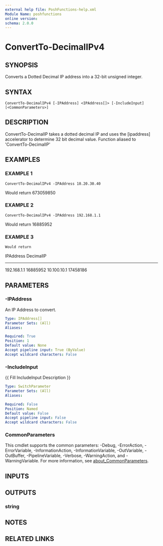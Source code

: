 ```yaml
---
external help file: PoshFunctions-help.xml
Module Name: poshfunctions
online version:
schema: 2.0.0
---
```


# ConvertTo-DecimalIPv4

## SYNOPSIS
Converts a Dotted Decimal IP address into a 32-bit unsigned integer.

## SYNTAX

```
ConvertTo-DecimalIPv4 [-IPAddress] <IPAddress[]> [-IncludeInput] [<CommonParameters>]
```

## DESCRIPTION
ConvertTo-DecimalIP takes a dotted decimal IP and uses the \[ipaddress\] accelerator to determine 32 bit decimal value.
Function aliased to 'ConvertTo-DecimalIP'

## EXAMPLES

### EXAMPLE 1
```
ConvertTo-DecimalIPv4 -IPAddress 10.20.30.40
```

Would return
673059850

### EXAMPLE 2
```
ConvertTo-DecimalIPv4 -IPAddress 192.168.1.1
```

Would return
16885952

### EXAMPLE 3
```
Would return
```

IPAddress   DecimalIP
---------   ---------
192.168.1.1  16885952
10.100.10.1  17458186

## PARAMETERS

### -IPAddress
An IP Address to convert.

```yaml
Type: IPAddress[]
Parameter Sets: (All)
Aliases:

Required: True
Position: 1
Default value: None
Accept pipeline input: True (ByValue)
Accept wildcard characters: False
```

### -IncludeInput
{{ Fill IncludeInput Description }}

```yaml
Type: SwitchParameter
Parameter Sets: (All)
Aliases:

Required: False
Position: Named
Default value: False
Accept pipeline input: False
Accept wildcard characters: False
```

### CommonParameters
This cmdlet supports the common parameters: -Debug, -ErrorAction, -ErrorVariable, -InformationAction, -InformationVariable, -OutVariable, -OutBuffer, -PipelineVariable, -Verbose, -WarningAction, and -WarningVariable. For more information, see [about_CommonParameters](http://go.microsoft.com/fwlink/?LinkID=113216).

## INPUTS

## OUTPUTS

### string
## NOTES

## RELATED LINKS
